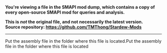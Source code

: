 **You're viewing a file in the SMAPI mod dump, which contains a copy of every open-source SMAPI mod
for queries and analysis.**

**This is _not_ the original file, and not necessarily the latest version.**  
**Source repository: https://github.com/TMThong/Stardew-Mods**

----

Put the assembly file in the folder where this file is located.Put the assembly file in the folder where this file is located